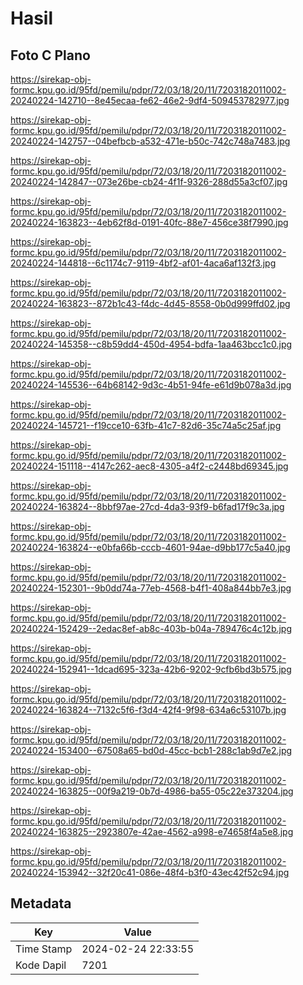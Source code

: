 # Hasil

## Foto C Plano

https://sirekap-obj-formc.kpu.go.id/95fd/pemilu/pdpr/72/03/18/20/11/7203182011002-20240224-142710--8e45ecaa-fe62-46e2-9df4-509453782977.jpg

https://sirekap-obj-formc.kpu.go.id/95fd/pemilu/pdpr/72/03/18/20/11/7203182011002-20240224-142757--04befbcb-a532-471e-b50c-742c748a7483.jpg

https://sirekap-obj-formc.kpu.go.id/95fd/pemilu/pdpr/72/03/18/20/11/7203182011002-20240224-142847--073e26be-cb24-4f1f-9326-288d55a3cf07.jpg

https://sirekap-obj-formc.kpu.go.id/95fd/pemilu/pdpr/72/03/18/20/11/7203182011002-20240224-163823--4eb62f8d-0191-40fc-88e7-456ce38f7990.jpg

https://sirekap-obj-formc.kpu.go.id/95fd/pemilu/pdpr/72/03/18/20/11/7203182011002-20240224-144818--6c1174c7-9119-4bf2-af01-4aca6af132f3.jpg

https://sirekap-obj-formc.kpu.go.id/95fd/pemilu/pdpr/72/03/18/20/11/7203182011002-20240224-163823--872b1c43-f4dc-4d45-8558-0b0d999ffd02.jpg

https://sirekap-obj-formc.kpu.go.id/95fd/pemilu/pdpr/72/03/18/20/11/7203182011002-20240224-145358--c8b59dd4-450d-4954-bdfa-1aa463bcc1c0.jpg

https://sirekap-obj-formc.kpu.go.id/95fd/pemilu/pdpr/72/03/18/20/11/7203182011002-20240224-145536--64b68142-9d3c-4b51-94fe-e61d9b078a3d.jpg

https://sirekap-obj-formc.kpu.go.id/95fd/pemilu/pdpr/72/03/18/20/11/7203182011002-20240224-145721--f19cce10-63fb-41c7-82d6-35c74a5c25af.jpg

https://sirekap-obj-formc.kpu.go.id/95fd/pemilu/pdpr/72/03/18/20/11/7203182011002-20240224-151118--4147c262-aec8-4305-a4f2-c2448bd69345.jpg

https://sirekap-obj-formc.kpu.go.id/95fd/pemilu/pdpr/72/03/18/20/11/7203182011002-20240224-163824--8bbf97ae-27cd-4da3-93f9-b6fad17f9c3a.jpg

https://sirekap-obj-formc.kpu.go.id/95fd/pemilu/pdpr/72/03/18/20/11/7203182011002-20240224-163824--e0bfa66b-cccb-4601-94ae-d9bb177c5a40.jpg

https://sirekap-obj-formc.kpu.go.id/95fd/pemilu/pdpr/72/03/18/20/11/7203182011002-20240224-152301--9b0dd74a-77eb-4568-b4f1-408a844bb7e3.jpg

https://sirekap-obj-formc.kpu.go.id/95fd/pemilu/pdpr/72/03/18/20/11/7203182011002-20240224-152429--2edac8ef-ab8c-403b-b04a-789476c4c12b.jpg

https://sirekap-obj-formc.kpu.go.id/95fd/pemilu/pdpr/72/03/18/20/11/7203182011002-20240224-152941--1dcad695-323a-42b6-9202-9cfb6bd3b575.jpg

https://sirekap-obj-formc.kpu.go.id/95fd/pemilu/pdpr/72/03/18/20/11/7203182011002-20240224-163824--7132c5f6-f3d4-42f4-9f98-634a6c53107b.jpg

https://sirekap-obj-formc.kpu.go.id/95fd/pemilu/pdpr/72/03/18/20/11/7203182011002-20240224-153400--67508a65-bd0d-45cc-bcb1-288c1ab9d7e2.jpg

https://sirekap-obj-formc.kpu.go.id/95fd/pemilu/pdpr/72/03/18/20/11/7203182011002-20240224-163825--00f9a219-0b7d-4986-ba55-05c22e373204.jpg

https://sirekap-obj-formc.kpu.go.id/95fd/pemilu/pdpr/72/03/18/20/11/7203182011002-20240224-163825--2923807e-42ae-4562-a998-e74658f4a5e8.jpg

https://sirekap-obj-formc.kpu.go.id/95fd/pemilu/pdpr/72/03/18/20/11/7203182011002-20240224-153942--32f20c41-086e-48f4-b3f0-43ec42f52c94.jpg


## Metadata

| Key        | Value               |
| ---------- | ------------------- |
| Time Stamp | 2024-02-24 22:33:55 |
| Kode Dapil | 7201                |



